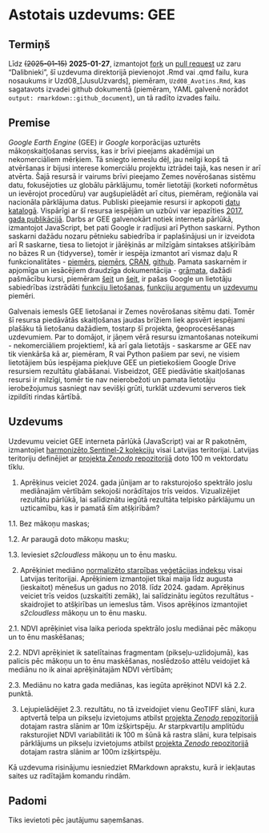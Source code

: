 Astotais uzdevums: GEE
================

## Termiņš

Līdz ~~(2025-01-15)~~ **2025-01-27**, izmantojot
[fork](https://docs.github.com/en/pull-requests/collaborating-with-pull-requests/working-with-forks/fork-a-repo)
un [pull
request](https://docs.github.com/en/pull-requests/collaborating-with-pull-requests/proposing-changes-to-your-work-with-pull-requests/creating-a-pull-request-from-a-fork)
uz zaru “Dalibnieki”, šī uzdevuma direktorijā pievienojot .Rmd vai .qmd
failu, kura nosaukums ir Uzd08\_\[JusuUzvards\], piemēram,
`Uzd08_Avotins.Rmd`, kas sagatavots izvadei github dokumentā (piemēram,
YAML galvenē norādot `output: rmarkdown::github_document`), un tā radīto
izvades failu.

## Premise

*Google Earth Engine* (GEE) ir *Google* korporācijas uzturēts
mākoņskaitļošanas serviss, kas ir brīvi pieejams akadēmijai un
nekomerciāliem mērķiem. Tā sniegto iemeslu dēļ, jau neilgi kopš tā
atvēršanas ir bijusi interese komerciālu projektu iztrādei tajā, kas
nesen ir arī atvērta. Šajā resursā ir vairums brīvi pieejamo Zemes
novērošanas sistēmu datu, fokusējoties uz globālu pārklājumu, tomēr
lietotāji (korketi noformētus un ievērojot procedūru) var augšupielādēt
arī citus, piemēram, reģionāla vai nacionāla pārklājuma datus. Publiski
pieejamie resursi ir apkopoti [datu
katalogā](https://developers.google.com/earth-engine/datasets).
Vispārīgi ar šī resursa iespējām un uzbūvi var iepazīties [2017. gada
publikācijā](https://doi.org/10.1016/j.rse.2017.06.031). Darbs ar GEE
galvenokārt notiek interneta pārlūkā, izmantojot JavaScript, bet pati
Google ir radījusi arī Python saskarni. Python saskarni dažādu nozaru
pētnieku sabiedrība ir paplašinājusi un ir izveidota arī R saskarne,
tiesa to lietojot ir jārēķinās ar milzīgām sintakses atšķirībām no bāzes
R un {tidyverse}, tomēr ir iespēja izmantot arī vismaz daļu R
funkcionalitātes - [piemērs](https://csaybar.github.io/rgee-examples/),
[piemērs](https://r-spatial.github.io/rgee/reference/rgee-package.html),
[CRAN](https://cran.r-project.org/web/packages/rgee/index.html),
[github](https://github.com/r-spatial/rgee). Pamata saskarnēm ir
apjomīga un iesācējiem draudzīga dokumentācija -
[grāmata](https://www.eefabook.org/), dažādi pašmācību kursi, piemēram
[šeit](https://google-earth-engine.com/) un
[šeit](https://courses.spatialthoughts.com/end-to-end-gee.html), ir
pašas Google un lietotāju sabiedrības izstrādāti [funkciju
lietošanas](https://developers.google.com/earth-engine/guides),
[funkciju argumentu](https://developers.google.com/earth-engine/apidocs)
un [uzdevumu](https://developers.google.com/earth-engine/tutorials)
piemēri.

Galvenais iemesls GEE lietošanai ir Zemes novērošanas sitēmu dati. Tomēr
šī resursa piedāvātās skaitļošanas jaudas brīžiem liek apsvērt iespējami
plašāku tā lietošanu dažādiem, tostarp šī projekta, ģeoprocesēšanas
uzdevumiem. Par to domājot, ir jāņem vērā resursu izmantošanas
noteikumi - nekomerciāliem projektiem!, kā arī gala lietotājs -
saskarsme ar GEE nav tik vienkārša kā ar, piemēram, R vai Python pašiem
par sevi, ne visiem lietotājiem būs iespējama piekļuve GEE un
pietiekošiem Google Drive resursiem rezultātu glabāšanai. Visbeidzot,
GEE piedāvātie skaitļošanas resursi ir milzīgi, tomēr tie nav
neierobežoti un pamata lietotāju ierobežojumus sasniegt nav sevišķi
grūti, turklāt uzdevumi serveros tiek izpildīti rindas kārtībā.

## Uzdevums

Uzdevumu veiciet GEE interneta pārlūkā (JavaScript) vai ar R pakotnēm,
izmantojiet [harmonizēto Sentinel-2
kolekciju](https://developers.google.com/earth-engine/datasets/catalog/COPERNICUS_S2_HARMONIZED#description)
visai Latvijas teritorijai. Latvijas teritoriju definējiet ar [projekta
*Zenodo*
repozitorijā](https://zenodo.org/communities/hiqbiodiv/records?q=&l=list&p=1&s=10&sort=newest)
doto 100 m vektordatu tīklu.

1.  Aprēķinus veiciet 2024. gada jūnijam ar to raksturojošo spektrālo
    joslu mediānajām vērtībām sekojoši norādītajos trīs veidos.
    Vizualizējiet rezultātu pārlūkā, lai salīdiznātu iegūtā rezultāta
    telpisko pārklājumu un uzticamību, kas ir pamatā šīm atšķirībām?

1.1. Bez mākoņu maskas;

1.2. Ar paraugā doto mākoņu masku;

1.3. Ieviesiet *s2cloudless* mākoņu un to ēnu masku.

2.  Aprēķiniet mediāno [normalizēto starpības veģetācijas
    indeksu](https://en.wikipedia.org/wiki/Normalized_difference_vegetation_index)
    visai Latvijas teritorijai. Aprēķiniem izmantojiet tikai maija līdz
    augusta (ieskaitot) mēnešus un gadus no 2018. līdz 2024. gadam.
    Aprēķinus veiciet trīs veidos (uzskaitīti zemāk), lai salīdzinātu
    iegūtos rezultātus - skaidrojiet to atšķirības un iemeslus tām.
    Visos aprēķinos izmantojiet *s2cloudless* mākoņu un to ēnu masku.

2.1. NDVI aprēķiniet visa laika perioda spektrālo joslu mediānai pēc
mākoņu un to ēnu maskēšanas;

2.2. NDVI aprēķiniet ik satelītainas fragmentam (pikseļu-uzlidojumā),
kas palicis pēc mākoņu un to ēnu maskēšanas, noslēdzošo attēlu veidojiet
kā mediānu no ik ainai aprēķinātajām NDVI vērtībām;

2.3. Mediānu no katra gada mediānas, kas iegūta aprēķinot NDVI kā 2.2.
punktā.

3.  Lejupielādējiet 2.3. rezultātu, no tā izveidojiet vienu GeoTIFF
    slāni, kura aptvertā telpa un pikseļu izvietojums atbilst [projekta
    *Zenodo*
    repozitorijā](https://zenodo.org/communities/hiqbiodiv/records?q=&l=list&p=1&s=10&sort=newest)
    dotajam rastra slānim ar 10m izšķirtspēju. Ar starpkvartiļu
    amplitūdu raksturojiet NDVI variabilitāti ik 100 m šūnā kā rastra
    slāni, kura telpisais pārklājums un pikseļu izvietojums atbilst
    [projekta *Zenodo*
    repozitorijā](https://zenodo.org/communities/hiqbiodiv/records?q=&l=list&p=1&s=10&sort=newest)
    dotajam rastra slānim ar 100m izšķirtspēju.

Kā uzdevuma risinājumu iesniedziet RMarkdown aprakstu, kurā ir iekļautas
saites uz radītajām komandu rindām.

## Padomi

Tiks ievietoti pēc jautājumu saņemšanas.
